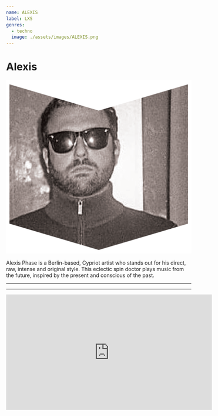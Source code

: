 ```yaml
---
name: ALEXIS
label: LXS
genres:
  - techno
  image: ./assets/images/ALEXIS.png
---
```


# Alexis

![](./assets/images/ALEXIS.png)

Alexis Phase is a Berlin-based, Cypriot artist who stands out for his direct, raw, intense and original style. This eclectic spin doctor plays music from the future, inspired by the present and conscious of the past. 

---



---

<iframe width="560" height="315" src="https://www.youtube.com/embed/WLuwRBI2xMQ" frameborder="0" allow="accelerometer; autoplay; encrypted-media; gyroscope; picture-in-picture" allowfullscreen></iframe>
